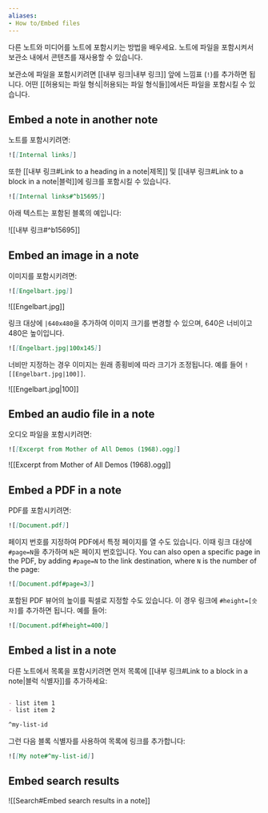 ```yaml
---
aliases: 
- How to/Embed files
---
```


다른 노트와 미디어를 노트에 포함시키는 방법을 배우세요. 노트에 파일을 포함시켜서 보관소 내에서 콘텐츠를 재사용할 수 있습니다.

보관소에 파일을 포함시키려면 [[내부 링크|내부 링크]] 앞에 느낌표 (`!`)를 추가하면 됩니다. 어떤 [[허용되는 파일 형식|허용되는 파일 형식들]]에서든 파일을 포함시킬 수 있습니다.

## Embed a note in another note

노트를 포함시키려면:

```md
![[Internal links]]
```

또한 [[내부 링크#Link to a heading in a note|제목]] 및 [[내부 링크#Link to a block in a note|블럭]]에 링크를 포함시킬 수 있습니다.

```md
![[Internal links#^b15695]]
```

아래 텍스트는 포함된 블록의 예입니다:

![[내부 링크#^b15695]]

## Embed an image in a note

이미지를 포함시키려면:

```md
![[Engelbart.jpg]]
```

![[Engelbart.jpg]]

링크 대상에 `|640x480`을 추가하여 이미지 크기를 변경할 수 있으며, 640은 너비이고 480은 높이입니다.

```md
![[Engelbart.jpg|100x145]]
```

너비만 지정하는 경우 이미지는 원래 종횡비에 따라 크기가 조정됩니다. 예를 들어 `![[Engelbart.jpg|100]]`.

![[Engelbart.jpg|100]]

## Embed an audio file in a note

오디오 파일을 포함시키려면:

```md
![[Excerpt from Mother of All Demos (1968).ogg]]
```

![[Excerpt from Mother of All Demos (1968).ogg]]

## Embed a PDF in a note

PDF를 포함시키려면:

```md
![[Document.pdf]]
```

페이지 번호를 지정하여 PDF에서 특정 페이지를 열 수도 있습니다. 이때 링크 대상에 `#page=N`을 추가하며 `N`은 페이지 번호입니다.
You can also open a specific page in the PDF, by adding `#page=N` to the link destination, where `N` is the number of the page:

```md
![[Document.pdf#page=3]]
```

포함된 PDF 뷰어의 높이를 픽셀로 지정할 수도 있습니다. 이 경우 링크에 `#height=[숫자]`를 추가하면 됩니다. 예를 들어:

```md
![[Document.pdf#height=400]]
```

## Embed a list in a note

다른 노트에서 목록을 포함시키려면 먼저 목록에 [[내부 링크#Link to a block in a note|블럭 식별자]]를 추가하세요:

```md

- list item 1
- list item 2

^my-list-id
```

그런 다음 블록 식별자를 사용하여 목록에 링크를 추가합니다:

```md
![[My note#^my-list-id]]
```

## Embed search results 

![[Search#Embed search results in a note]]
